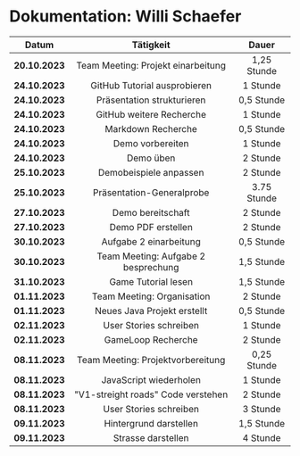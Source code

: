 # Dokumentation: Willi Schaefer

|     Datum      |               Tätigkeit                |    Dauer    
|:--------------:|:--------------------------------------:|:-----------:|
| **20.10.2023** |  Team Meeting: Projekt einarbeitung    | 1,25 Stunde |
| **24.10.2023** |  GitHub Tutorial ausprobieren          |    1 Stunde |
| **24.10.2023** |  Präsentation strukturieren            |  0,5 Stunde |
| **24.10.2023** |  GitHub weitere Recherche              |    1 Stunde |
| **24.10.2023** |  Markdown Recherche                    |  0,5 Stunde |
| **24.10.2023** |  Demo vorbereiten                      |    1 Stunde |
| **24.10.2023** |  Demo üben                             |    2 Stunde |
| **25.10.2023** |  Demobeispiele anpassen                |    2 Stunde |
| **25.10.2023** |  Präsentation-Generalprobe             | 3.75 Stunde |
| **27.10.2023** |  Demo bereitschaft                     |    2 Stunde |
| **27.10.2023** |  Demo PDF erstellen                    |    2 Stunde |
| **30.10.2023** |  Aufgabe 2 einarbeitung                |  0,5 Stunde |
| **30.10.2023** |  Team Meeting: Aufgabe 2 besprechung   |  1,5 Stunde |
| **31.10.2023** |  Game Tutorial lesen                   |  1,5 Stunde |
| **01.11.2023** |  Team Meeting: Organisation            |    2 Stunde |
| **01.11.2023** |  Neues Java Projekt erstellt           |  0,5 Stunde |
| **02.11.2023** |  User Stories schreiben                |    1 Stunde |
| **02.11.2023** |  GameLoop Recherche                    |    2 Stunde |
| **08.11.2023** |  Team Meeting: Projektvorbereitung     | 0,25 Stunde |
| **08.11.2023** |  JavaScript wiederholen                |    1 Stunde |
| **08.11.2023** |  "V1-streight roads" Code verstehen    |    2 Stunde |
| **08.11.2023** |  User Stories schreiben                |    3 Stunde |
| **09.11.2023** |  Hintergrund darstellen                |  1,5 Stunde |
| **09.11.2023** |  Strasse darstellen                    |    4 Stunde |
